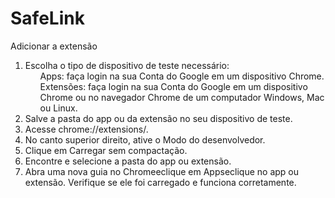 # SafeLink

Adicionar a extensão

<div>
  <ol>
    <li>Escolha o tipo de dispositivo de teste necessário:
      <ul>Apps: faça login na sua Conta do Google em um dispositivo Chrome.</ul>
      <ul>Extensões: faça login na sua Conta do Google em um dispositivo Chrome ou no navegador Chrome de um computador Windows, Mac ou Linux.</ul>
    </li>
    <li>Salve a pasta do app ou da extensão no seu dispositivo de teste.</li>
    <li>Acesse chrome://extensions/.</li>
    <li>No canto superior direito, ative o Modo do desenvolvedor.</li>
    <li>Clique em Carregar sem compactação.</li>
    <li>Encontre e selecione a pasta do app ou extensão.</li>
    <li>Abra uma nova guia no Chromeeclique em Appseclique no app ou extensão. Verifique se ele foi carregado e funciona corretamente.</li>
  </ol>
</div>
